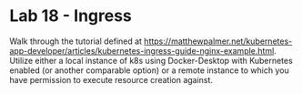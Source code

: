 # Lab 18 - Ingress

Walk through the tutorial defined at https://matthewpalmer.net/kubernetes-app-developer/articles/kubernetes-ingress-guide-nginx-example.html. Utilize either a local instance of k8s using Docker-Desktop with Kubernetes enabled (or another comparable option) or a remote instance to which you have permission to execute resource creation against.
